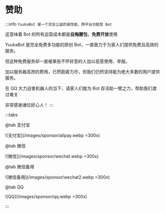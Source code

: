 # 赞助

:::info
`YuukaBot 是一个完全公益的高性能、跨平台功能型 Bot`

这意味着 Bot 的所有运营成本都是**自掏腰包**，**免费开放**使用

YuukaBot 是完全免费多功能的原创 Bot，一直致力于为家人们提供免费且高效的服务。

但这种免费服务却一直被某些不怀好意的人加以恶意使用、举报。

加以服务器高昂的费用，已然筋疲力尽，但我们仍然坚持能为绝大多数的用户提供服务。

在 QQ 大力迫害机器人的当下，请家人们能为 Bot 存活助一臂之力，帮助我们渡过难关

非常感谢诸位好心人！
:::

:::tabs

@tab 支付宝

![支付宝](/images/sponsor/alipay.webp =300x)

@tab 微信

![微信](/images/sponsor/wechat.webp =300x)

@tab 微信备用

![微信备用](/images/sponsor/wechat2.webp =300x)

@tab QQ

![QQ](/images/sponsor/qq.webp =300x)

:::
